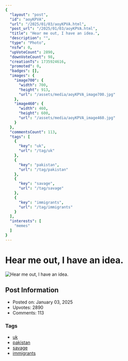 ```yaml
---
{
  "layout": "post",
  "id": "aoyKPVA",
  "url": "/2025/01/03/aoyKPVA.html",
  "post_url": "/2025/01/03/aoyKPVA.html",
  "title": "Hear me out, I have an idea.",
  "description": "",
  "type": "Photo",
  "nsfw": 0,
  "upVoteCount": 2890,
  "downVoteCount": 98,
  "creationTs": 1735924616,
  "promoted": 0,
  "badges": [],
  "images": {
    "image700": {
      "width": 700,
      "height": 913,
      "url": "/assets/media/aoyKPVA_image700.jpg"
    },
    "image460": {
      "width": 460,
      "height": 600,
      "url": "/assets/media/aoyKPVA_image460.jpg"
    }
  },
  "commentsCount": 113,
  "tags": [
    {
      "key": "uk",
      "url": "/tag/uk"
    },
    {
      "key": "pakistan",
      "url": "/tag/pakistan"
    },
    {
      "key": "savage",
      "url": "/tag/savage"
    },
    {
      "key": "immigrants",
      "url": "/tag/immigrants"
    }
  ],
  "interests": [
    "memes"
  ]
}
---
```


# Hear me out, I have an idea.

![Hear me out, I have an idea.](/assets/media/aoyKPVA_image700.jpg)

## Post Information

- Posted on: January 03, 2025
- Upvotes: 2890
- Comments: 113

### Tags

- [uk](/tag/uk)
- [pakistan](/tag/pakistan)
- [savage](/tag/savage)
- [immigrants](/tag/immigrants)
